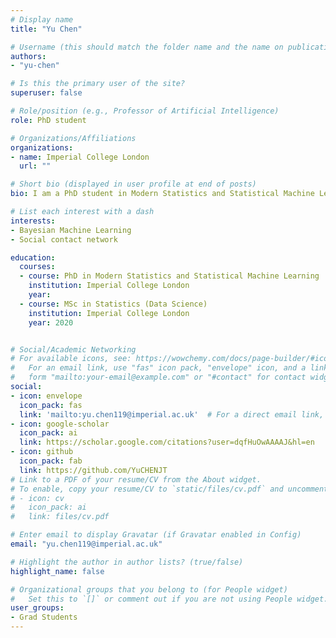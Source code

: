 ```yaml
---
# Display name
title: "Yu Chen"

# Username (this should match the folder name and the name on publications)
authors:
- "yu-chen"

# Is this the primary user of the site?
superuser: false

# Role/position (e.g., Professor of Artificial Intelligence)
role: PhD student

# Organizations/Affiliations
organizations:
- name: Imperial College London
  url: ""

# Short bio (displayed in user profile at end of posts)
bio: I am a PhD student in Modern Statistics and Statistical Machine Learning at Imperial College London.

# List each interest with a dash
interests:
- Bayesian Machine Learning
- Social contact network

education:
  courses:
  - course: PhD in Modern Statistics and Statistical Machine Learning
    institution: Imperial College London
    year: 
  - course: MSc in Statistics (Data Science)
    institution: Imperial College London
    year: 2020


# Social/Academic Networking
# For available icons, see: https://wowchemy.com/docs/page-builder/#icons
#   For an email link, use "fas" icon pack, "envelope" icon, and a link in the
#   form "mailto:your-email@example.com" or "#contact" for contact widget.
social:
- icon: envelope
  icon_pack: fas
  link: 'mailto:yu.chen119@imperial.ac.uk'  # For a direct email link, use "mailto:test@example.org".
- icon: google-scholar
  icon_pack: ai
  link: https://scholar.google.com/citations?user=dqfHuOwAAAAJ&hl=en
- icon: github
  icon_pack: fab
  link: https://github.com/YuCHENJT
# Link to a PDF of your resume/CV from the About widget.
# To enable, copy your resume/CV to `static/files/cv.pdf` and uncomment the lines below.
# - icon: cv
#   icon_pack: ai
#   link: files/cv.pdf

# Enter email to display Gravatar (if Gravatar enabled in Config)
email: "yu.chen119@imperial.ac.uk"

# Highlight the author in author lists? (true/false)
highlight_name: false

# Organizational groups that you belong to (for People widget)
#   Set this to `[]` or comment out if you are not using People widget.
user_groups:
- Grad Students
---
```

